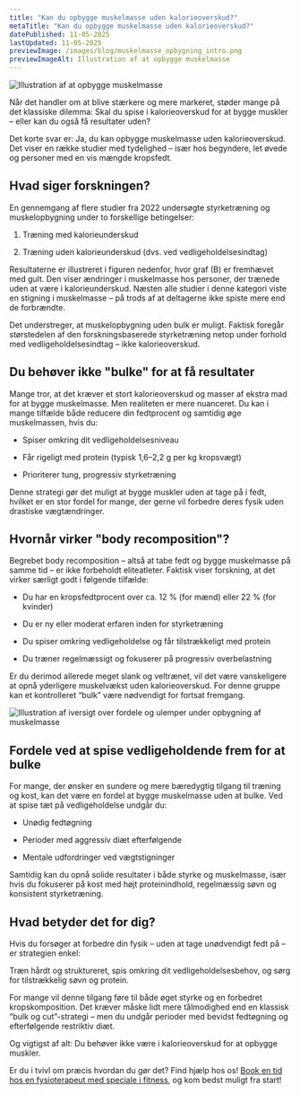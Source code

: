 ```yaml
---
title: "Kan du opbygge muskelmasse uden kalorieoverskud?"
metaTitle: "Kan du opbygge muskelmasse uden kalorieoverskud?"
datePublished: 11-05-2025
lastUpdated: 11-05-2025
previewImage: /images/blog/muskelmasse_opbygning_intro.png
previewImageAlt: Illustration af at opbygge muskelmasse
---
```


![Illustration af at opbygge muskelmasse](/images/blog/muskelmasse_opbygning_intro.png)

Når det handler om at blive stærkere og mere markeret, støder mange på det klassiske dilemma: Skal du spise i kalorieoverskud for at bygge muskler – eller kan du også få resultater uden?

Det korte svar er: Ja, du kan opbygge muskelmasse uden kalorieoverskud. Det viser en række studier med tydelighed – især hos begyndere, let øvede og personer med en vis mængde kropsfedt.


## Hvad siger forskningen?

En gennemgang af flere studier fra 2022 undersøgte styrketræning og muskelopbygning under to forskellige betingelser:



1) Træning med kalorieunderskud

2) Træning uden kalorieunderskud (dvs. ved vedligeholdelsesindtag)


Resultaterne er illustreret i figuren nedenfor, hvor graf (B) er fremhævet med gult. Den viser ændringer i muskelmasse hos personer, der trænede uden at være i kalorieunderskud. Næsten alle studier i denne kategori viste en stigning i muskelmasse – på trods af at deltagerne ikke spiste mere end de forbrændte.

Det understreger, at muskelopbygning uden bulk er muligt. Faktisk foregår størstedelen af den forskningsbaserede styrketræning netop under forhold med vedligeholdelsesindtag – ikke kalorieoverskud.


## Du behøver ikke "bulke" for at få resultater

Mange tror, at det kræver et stort kalorieoverskud og masser af ekstra mad for at bygge muskelmasse. Men realiteten er mere nuanceret. Du kan i mange tilfælde både reducere din fedtprocent og samtidig øge muskelmassen, hvis du:



* Spiser omkring dit vedligeholdelsesniveau

* Får rigeligt med protein (typisk 1,6–2,2 g per kg kropsvægt)

* Prioriterer tung, progressiv styrketræning


Denne strategi gør det muligt at bygge muskler uden at tage på i fedt, hvilket er en stor fordel for mange, der gerne vil forbedre deres fysik uden drastiske vægtændringer.


## Hvornår virker "body recomposition"?

Begrebet body recomposition – altså at tabe fedt og bygge muskelmasse på samme tid – er ikke forbeholdt eliteatleter. Faktisk viser forskning, at det virker særligt godt i følgende tilfælde:



* Du har en kropsfedtprocent over ca. 12 % (for mænd) eller 22 % (for kvinder)

* Du er ny eller moderat erfaren inden for styrketræning

* Du spiser omkring vedligeholdelse og får tilstrækkeligt med protein

* Du træner regelmæssigt og fokuserer på progressiv overbelastning


Er du derimod allerede meget slank og veltrænet, vil det være vanskeligere at opnå yderligere muskelvækst uden kalorieoverskud. For denne gruppe kan et kontrolleret “bulk” være nødvendigt for fortsat fremgang.

![Illustration af iversigt over fordele og ulemper under opbygning af muskelmasse](/images/blog/muskelmasse_opbygning_oversigt.png)

## Fordele ved at spise vedligeholdende frem for at bulke

For mange, der ønsker en sundere og mere bæredygtig tilgang til træning og kost, kan det være en fordel at bygge muskelmasse uden at bulke. Ved at spise tæt på vedligeholdelse undgår du:



* Unødig fedtøgning

* Perioder med aggressiv diæt efterfølgende

* Mentale udfordringer ved vægtstigninger


Samtidig kan du opnå solide resultater i både styrke og muskelmasse, især hvis du fokuserer på kost med højt proteinindhold, regelmæssig søvn og konsistent styrketræning.


## Hvad betyder det for dig?

Hvis du forsøger at forbedre din fysik – uden at tage unødvendigt fedt på – er strategien enkel:

Træn hårdt og struktureret, spis omkring dit vedligeholdelsesbehov, og sørg for tilstrækkelig søvn og protein.

For mange vil denne tilgang føre til både øget styrke og en forbedret kropskomposition. Det kræver måske lidt mere tålmodighed end en klassisk “bulk og cut”-strategi – men du undgår perioder med bevidst fedtøgning og efterfølgende restriktiv diæt.

Og vigtigst af alt: Du behøver ikke være i kalorieoverskud for at opbygge muskler.

Er du i tvivl om præcis hvordan du gør det? Find hjælp hos os! [Book en tid hos en fysioterapeut med speciale i fitness](https://www.fysfinder.dk/find/fysioterapeut/danmark/fitness), og kom bedst muligt fra start!